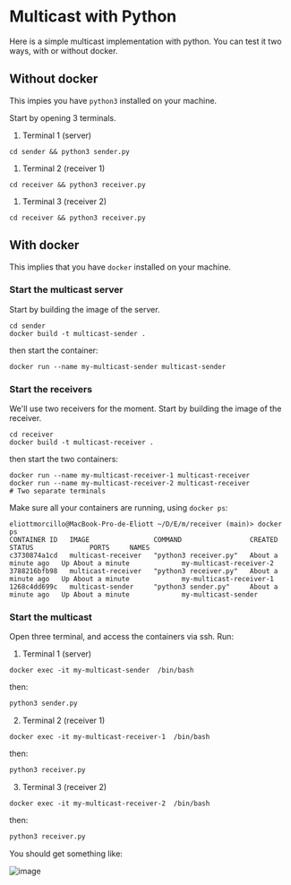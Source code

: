 # Multicast with Python

Here is a simple multicast implementation with python. 
You can test it two ways, with or without docker.

## Without docker

This impies you have `python3` installed on your machine.

Start by opening 3 terminals.

1. Terminal 1 (server)
```
cd sender && python3 sender.py
```
1. Terminal 2 (receiver 1)
```
cd receiver && python3 receiver.py
```
1. Terminal 3 (receiver 2)
```
cd receiver && python3 receiver.py
```

## With docker 

This implies that you have `docker` installed on your machine. 


### Start the multicast server

Start by building the image of the server.
```
cd sender
docker build -t multicast-sender .
```
then start the container:

```
docker run --name my-multicast-sender multicast-sender
```

### Start the receivers

We'll use two receivers for the moment.
Start by building the image of the receiver.
```
cd receiver
docker build -t multicast-receiver .
```
then start the two containers:

```
docker run --name my-multicast-receiver-1 multicast-receiver
docker run --name my-multicast-receiver-2 multicast-receiver
# Two separate terminals
```

Make sure all your containers are running, using `docker ps`:

```
eliottmorcillo@MacBook-Pro-de-Eliott ~/D/E/m/receiver (main)> docker ps
CONTAINER ID   IMAGE                COMMAND                 CREATED              STATUS              PORTS     NAMES
c3730874a1cd   multicast-receiver   "python3 receiver.py"   About a minute ago   Up About a minute             my-multicast-receiver-2
3788216bfb98   multicast-receiver   "python3 receiver.py"   About a minute ago   Up About a minute             my-multicast-receiver-1
1268c4dd699c   multicast-sender     "python3 sender.py"     About a minute ago   Up About a minute             my-multicast-sender
```
### Start the multicast

Open three terminal, and access the containers via ssh. Run:

1. Terminal 1 (server)
```
docker exec -it my-multicast-sender  /bin/bash
```
then:
```bash
python3 sender.py
```

2. Terminal 2 (receiver 1)
```
docker exec -it my-multicast-receiver-1  /bin/bash
```
then:
```bash
python3 receiver.py
```

3. Terminal 3 (receiver 2)
```
docker exec -it my-multicast-receiver-2  /bin/bash
```
then:
```bash
python3 receiver.py
```

You should get something like:

![image](https://github.com/EliottElek/multicast/assets/64375473/c9559051-8c97-435b-85b4-3705caf81a44)

